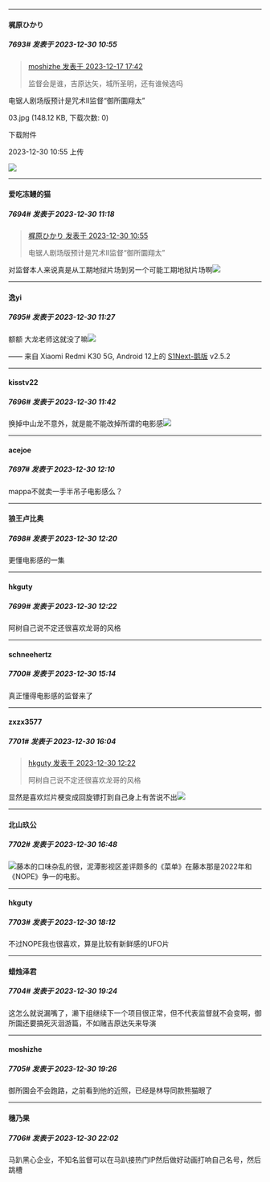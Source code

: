 
*****

####  梶原ひかり  
##### 7693#       发表于 2023-12-30 10:55

<blockquote><a href="httphttps://bbs.saraba1st.com/2b/forum.php?mod=redirect&amp;goto=findpost&amp;pid=63356107&amp;ptid=1999308" target="_blank">moshizhe 发表于 2023-12-17 17:42</a>

监督会是谁，吉原达矢，城所圣明，还有谁候选吗</blockquote>
电锯人剧场版预计是咒术II监督“御所圜翔太”

03.jpg
(148.12 KB, 下载次数: 0)

下载附件

2023-12-30 10:55 上传

<img src="https://img.saraba1st.com/forum/202312/30/105520bsz8gy8jsx4gjf4e.jpg" referrerpolicy="no-referrer">


*****

####  爱吃冻鳗的猫  
##### 7694#       发表于 2023-12-30 11:18

<blockquote><a href="httphttps://bbs.saraba1st.com/2b/forum.php?mod=redirect&amp;goto=findpost&amp;pid=63483059&amp;ptid=1999308" target="_blank">梶原ひかり 发表于 2023-12-30 10:55</a>

电锯人剧场版预计是咒术II监督“御所圜翔太”</blockquote>
对监督本人来说真是从工期地狱片场到另一个可能工期地狱片场啊<img src="https://static.saraba1st.com/image/smiley/face2017/049.png" referrerpolicy="no-referrer">


*****

####  逸yi  
##### 7695#       发表于 2023-12-30 11:27

额额 大龙老师这就没了嘛<img src="https://static.saraba1st.com/image/smiley/face2017/068.png" referrerpolicy="no-referrer">

—— 来自 Xiaomi Redmi K30 5G, Android 12上的 [S1Next-鹅版](https://github.com/ykrank/S1-Next/releases) v2.5.2


*****

####  kisstv22  
##### 7696#       发表于 2023-12-30 11:42

换掉中山龙不意外，就是能不能改掉所谓的电影感<img src="https://static.saraba1st.com/image/smiley/face2017/068.png" referrerpolicy="no-referrer">


*****

####  acejoe  
##### 7697#       发表于 2023-12-30 12:10

mappa不就卖一手半吊子电影感么？


*****

####  狼王卢比奥  
##### 7698#       发表于 2023-12-30 12:20

更懂电影感的一集


*****

####  hkguty  
##### 7699#       发表于 2023-12-30 12:22

阿树自己说不定还很喜欢龙哥的风格


*****

####  schneehertz  
##### 7700#       发表于 2023-12-30 15:14

真正懂得电影感的监督来了


*****

####  zxzx3577  
##### 7701#       发表于 2023-12-30 16:04

<blockquote><a href="httphttps://bbs.saraba1st.com/2b/forum.php?mod=redirect&amp;goto=findpost&amp;pid=63483712&amp;ptid=1999308" target="_blank">hkguty 发表于 2023-12-30 12:22</a>

阿树自己说不定还很喜欢龙哥的风格</blockquote>
显然是喜欢烂片梗变成回旋镖打到自己身上有苦说不出<img src="https://static.saraba1st.com/image/smiley/face2017/018.png" referrerpolicy="no-referrer">


*****

####  北山玖公  
##### 7702#       发表于 2023-12-30 16:48

<img src="https://static.saraba1st.com/image/smiley/face2017/037.png" referrerpolicy="no-referrer">藤本的口味杂乱的很，泥潭影视区差评颇多的《菜单》在藤本那是2022年和《NOPE》争一的电影。


*****

####  hkguty  
##### 7703#       发表于 2023-12-30 18:12

不过NOPE我也很喜欢，算是比较有新鲜感的UFO片


*****

####  蜡烛泽君  
##### 7704#       发表于 2023-12-30 19:24

这怎么就说漏嘴了，濑下组继续下一个项目很正常，但不代表监督就不会变啊，御所園还要搞死灭洄游篇，不如赌吉原达矢来导演

*****

####  moshizhe  
##### 7705#       发表于 2023-12-30 19:26

御所園会不会跑路，之前看到他的近照，已经是林导同款熊猫眼了


*****

####  穗乃果  
##### 7706#       发表于 2023-12-30 22:02

马趴黑心企业，不知名监督可以在马趴接热门IP然后做好动画打响自己名号，然后跳槽

